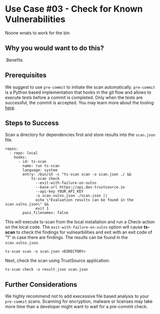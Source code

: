 # Use Case #03 - Check for Known Vulnerabilities 

Noone wnats to work for the bin

## Why you would want to do this?

​	Benefits 

## Prerequisites

We suggest to use `pre-commit` to initiate the scan automatically. `pre-commit` is a Python based implementation that hooks in the git flow and allows to execute tests before a commit is completed. Only when the tests are successful, the commit is accepted. You may learn more about the tooling [here](https://pre-commit.com).

 

## Steps to Success

Scan a directory for dependencies first and store results into the ```scan.json``` file.



```
repos:
  - repo: local
    hooks:
      - id: ts-scan
        name: run ts-scan
        language: system
        entry: /bin/sh -c "ts-scan scan -o scan.json ./ && 
            ts-scan check 
              --exit-with-failure-on-vulns 
              --base-url https://api.dev.trustsource.io 
              --api-key YOUR_API_KEY
              -o scan.vulns.json ./scan.json || 
              echo \"Evaluation results can be found in the scan.vulns.json\" && 
              exit 1
        pass_filenames: false
```

This will execute ts-scan from the local installation and run a Check-action on the local code. The `exit-with-failure-on-vulns` option will cause **ts-scan** to check the findings for vulnearbilities and exit with an exit code of "1" in case there are findings. The results can be found in the `scan.vulns.json`.











```shell
ts-scan scan -o scan.json <DIRECTORY>
```

Next, check the scan using TrustSource application: 

```shell
ts-scan check -o result.json scan.json
```

## Further Considerations

We highly recommend not to add execessive file based analysis to your `pre-commit` scans. Scanning for encryption, malware or licenses may take more time than a developer might want to wait for a pre-commit check. 
